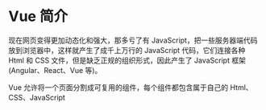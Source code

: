 # Vue 简介

现在网页变得更加动态化和强大，那多亏了有 JavaScript，把一些服务器端代码放到浏览器中，这样就产生了成千上万行的 JavaScript 代码，它们连接各种 Html 和 CSS 文件，但是缺乏正规的组织形式，因此产生了 JavaScript 框架(Angular、React、Vue 等)。

Vue 允许将一个页面分割成可复用的组件，每个组件都包含属于自己的 Html、CSS、JavaScript